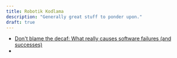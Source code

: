 ```yaml
---
title: Robotik Kodlama 
description: "Generally great stuff to ponder upon."
draft: true
---
```


* [Don't blame the decaf: What really causes software failures (and successes)](https://github.com/jorendorff/talks/blob/master/blame/blame.md#dont-blame-the-decaf-what-really-causes-software-failures-and-successes)
* []()
